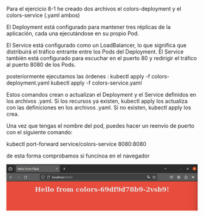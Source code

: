 Para el ejercicio 8-1 he creado dos archivos el colors-deployment y el colors-service (.yaml ambos) 

El Deployment está configurado para mantener tres réplicas de la aplicación, cada una ejecutándose en su propio Pod.

El Service está configurado como un LoadBalancer, lo que significa que distribuirá el tráfico entrante entre los Pods del Deployment. El Service también está configurado para escuchar en el puerto 80 y redirigir el tráfico al puerto 8080 de los Pods.

posteriormente ejecutamos las órdenes :
kubectl apply -f colors-deployment.yaml
kubectl apply -f colors-service.yaml

Estos comandos crean o actualizan el Deployment y el Service definidos en los archivos .yaml. Si los recursos ya existen, kubectl apply los actualiza con las definiciones en los archivos .yaml. Si no existen, kubectl apply los crea.

Una vez que tengas el nombre del pod, puedes hacer un reenvío de puerto con el siguiente comando:

kubectl port-forward service/colors-service 8080:8080

de esta forma comprobamos si funcinoa en el navegador

![alt text](image.png)


